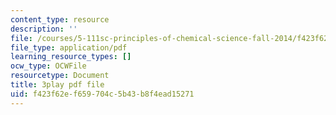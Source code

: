 ```yaml
---
content_type: resource
description: ''
file: /courses/5-111sc-principles-of-chemical-science-fall-2014/f423f62ef659704c5b43b8f4ead15271_O192jrR80oo.pdf
file_type: application/pdf
learning_resource_types: []
ocw_type: OCWFile
resourcetype: Document
title: 3play pdf file
uid: f423f62e-f659-704c-5b43-b8f4ead15271
---
```

